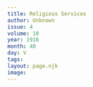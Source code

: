 ```yaml
---
title: Religious Services
author: Unknown
issue: 4
volume: 10
year: 1916
month: 40
day: V
tags:
layout: page.njk
image:
---
```





